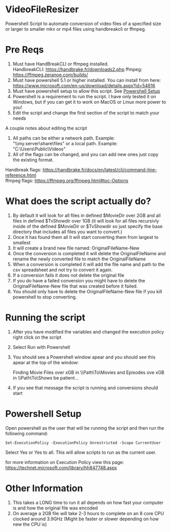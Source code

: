 # VideoFileResizer
Powershell Script to automate conversion of video files of a specified size or larger to smaller mkv or mp4 files using handbreakcli or ffmpeg.

# Pre Reqs
1. Must have HandBreakCLI or ffmpeg installed.  
  HandbreakCLI: <https://handbrake.fr/downloads2.php>
  ffmpeg: <https://ffmpeg.zeranoe.com/builds/>
2. Must have powershell 5.1 or higher installed.  You can install from here: https://www.microsoft.com/en-us/download/details.aspx?id=54616
3. Must have powershell setup to allow this script.  See [Powershell Setup](https://github.com/Rocketcandy/VideoFileResizer#powershell-setup)
4. Powershell is a requirement to run the script.  I have only tested it on Windows, but if you can get it to work on MacOS or Linux more power to you!
5. Edit the script and change the first section of the script to match your needs

A couple notes about editing the script

1. All paths can be either a network path.  Example: "\\\\my.server\share\files" or a local path.  Example: "C:\Users\Public\Videos"
2. All of the flags can be changed, and you can add new ones just copy the existing format.

Handbreak flags: https://handbrake.fr/docs/en/latest/cli/command-line-reference.html \
ffmpeg flags: https://ffmpeg.org/ffmpeg.html#toc-Options
 
# What does the script actually do?

1. By default it will look for all files in defined $MovieDir over 2GB and all files in defined $TvShowdir over 1GB (it will look for all files recursivly inside of the defined $MovieDir or $TvShowdir so just specify the base directory that includes all files you want to convert.)
2. Once it has found them all it will start converting them from largest to smallest
3. It will create a brand new file named: OriginalFileName-New
4. Once the conversion is completed it will delete the OriginalFileName and rename the newly converted file to match the OriginalFileName
5. When a conversion is completed it will add the file name and path to the csv spreadsheet and not try to convert it again.
6. If a conversion fails it does not delete the original file
7. If you do have a failed conversion you might have to delete the OriginalFileName-New file that was created before it failed.
8. You should only have to delete the OriginalFileName-New file if you kill powershell to stop converting.

# Running the script
1. After you have modified the variables and changed the execution policy right click on the script
2. Select Run with Powershell
3. You should see a Powershell window apear and you should see this apear at the top of the window:

    Finding Movie Files over xGB in \\\\Path\To\Movies and Episodes ove xGB in \\\\Path\To\Shows be patient...

4. If you see that message the script is running and conversions should start

# Powershell Setup
Open powershell as the user that will be running the script and then run the following command:

    Set-ExecutionPolicy -ExecutionPolicy Unrestricted -Scope CurrentUser

Select Yes or Yes to all.  This will allow scripts to run as the current user.

for more information on Execution Policy view this page: <https://technet.microsoft.com/library/hh847748.aspx>

# Other Information

1. This takes a LONG time to run it all depends on how fast your computer is and how the original file was encoded
2. On average a 2GB file will take 2-3 hours to complete on an 8 core CPU clocked around 3.9GHz (Might be faster or slower depending on how new the CPU is)

